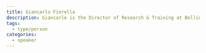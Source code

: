 ```yaml
---
title: Giancarlo Fiorella
description: Giancarlo is the Director of Research & Training at Bellingcat, a non-profit organization that works with open source data to investigate war crimes and other types of wrongdoing. He is also an Assistant Professor at Utrecht University's Global Justice Investigations Lab, and holds a PhD from the University of Toronto's Centre for Criminology & Sociolegal Studies.
tags:
  - type/person
categories:
  - speaker
---
```

